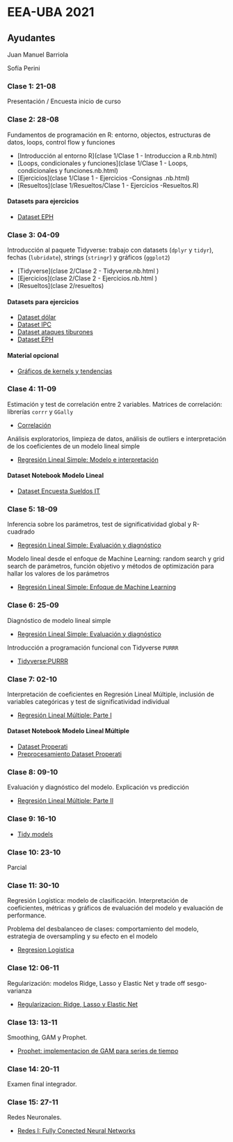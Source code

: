 # EEA-UBA 2021

## Ayudantes

Juan Manuel Barriola

Sofía Perini

### Clase 1: 21-08

Presentación / Encuesta inicio de curso

### Clase 2: 28-08

Fundamentos de programación en R: entorno, objectos, estructuras de datos, loops, control flow y funciones

- [Introducción al entorno R](clase 1/Clase 1 - Introduccion a R.nb.html)
- [Loops, condicionales y funciones](clase 1/Clase 1 - Loops, condicionales y funciones.nb.html)
- [Ejercicios](clase 1/Clase 1 - Ejercicios -Consignas .nb.html)
- [Resueltos](clase 1/Resueltos/Clase 1 - Ejercicios -Resueltos.R)

#### Datasets para ejercicios
- [Dataset EPH](Fuentes/usu_individual_T120.txt) 

### Clase 3: 04-09

Introducción al paquete Tidyverse: trabajo con datasets (`dplyr` y `tidyr`), fechas (`lubridate`), strings (`stringr`) y gráficos (`ggplot2`)

- [Tidyverse](clase 2/Clase 2 - Tidyverse.nb.html )
- [Ejercicios](clase 2/Clase 2 - Ejercicios.nb.html )
- [Resueltos](clase 2/resueltos)

#### Datasets para ejercicios

- [Dataset dólar](Fuentes/dolar_oficial_ambito.csv)
- [Dataset IPC](Fuentes/ipc-mensual.csv)
- [Dataset ataques tiburones](Fuentes/ataques_tiburones.csv)
- [Dataset EPH](Fuentes/usu_individual_T120.txt) 

#### Material opcional

- [Gráficos de kernels y tendencias]()

### Clase 4: 11-09

Estimación y test de correlación entre 2 variables. Matrices de correlación: librerías `corrr` y `GGally` 

- [Correlación]()

Análisis exploratorios, limpieza de datos, análisis de outliers e interpretación de los coeficientes de un modelo lineal simple

- [Regresión Lineal Simple: Modelo e interpretación]()

#### Dataset Notebook Modelo Lineal

- [Dataset Encuesta Sueldos IT]()

### Clase 5: 18-09

Inferencia sobre los parámetros, test de significatividad global y R-cuadrado

- [Regresión Lineal Simple: Evaluación y diagnóstico]()

Modelo lineal desde el enfoque de Machine Learning: random search y grid search de parámetros, función objetivo y métodos de optimización para hallar los valores de los parámetros

- [Regresión Lineal Simple: Enfoque de Machine Learning]()

### Clase 6: 25-09

Diagnóstico de modelo lineal simple

- [Regresión Lineal Simple: Evaluación y diagnóstico]()

Introducción a programación funcional con Tidyverse `PURRR`

- [Tidyverse:PURRR]()

### Clase 7: 02-10

Interpretación de coeficientes en Regresión Lineal Múltiple, inclusión de variables categóricas y test de significatividad individual

- [Regresión Lineal Múltiple: Parte I]()

#### Dataset Notebook Modelo Lineal Múltiple

- [Dataset Properati]()
- [Preprocesamiento Dataset Properati]()

### Clase 8: 09-10

Evaluación y diagnóstico del modelo. Explicación vs predicción

- [Regresión Lineal Múltiple: Parte II]()

### Clase 9: 16-10

- [Tidy models]()

### Clase 10: 23-10

Parcial

### Clase 11: 30-10

Regresión Logística: modelo de clasificación. Interpretación de coeficientes, métricas y gráficos de evaluación del modelo y evaluación de performance. 

Problema del desbalanceo de clases: comportamiento del modelo, estrategia de oversampling y su efecto en el modelo  

- [Regresion Logistica]()

### Clase 12: 06-11

Regularización: modelos Ridge, Lasso y Elastic Net y trade off sesgo-varianza

- [Regularizacion: Ridge, Lasso y Elastic Net]()

### Clase 13: 13-11

Smoothing, GAM y Prophet. 

- [Prophet: implementacion de GAM para series de tiempo]()

### Clase 14: 20-11

Examen final integrador. 

### Clase 15: 27-11

Redes Neuronales. 

- [Redes I: Fully Conected Neural Networks]()
